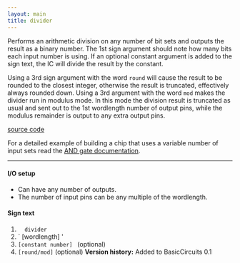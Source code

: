 ```yaml
---
layout: main
title: divider
---
```


Performs an arithmetic division on any number of bit sets and outputs the result as a binary number.
The 1st sign argument should note how many bits each input number is using. If an optional constant argument is added to the sign text, the IC will divide the result by the constant.

Using a 3rd sign argument with the word `round` will cause the result to be rounded to the closest integer, otherwise the result is truncated, effectively always rounded down. 
Using a 3rd argument with the word `mod` makes the divider run in modulus mode. In this mode the division result is truncated as usual and sent out to the 1st wordlength number of output pins, while the modulus remainder is output to any extra output pins. 

[source code](https://github.com/eisental/BasicCircuits/blob/master/src/main/java/org/tal/basiccircuits/divider.java)

For a detailed example of building a chip that uses a variable number of input sets read the [AND gate documentation](And).
 
* * *


#### I/O setup 
* Can have any number of outputs. 
* The number of input pins can be any multiple of the wordlength.

#### Sign text
1. `   divider   `
2. ` [wordlength] '
3. ` [constant number]  ` (optional)
4. ` [round/mod] ` (optional)
__Version history:__ Added to BasicCircuits 0.1